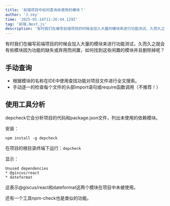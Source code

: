 ```yaml
---
title: '前端项目中如何查询未使用的模块？'
author: 'J.sky'
time: '2025-01-14T11:26:44.129Z'
tag: '前端,Next.js'
description: '有时我们在编写前端项目的时候会加入大量的模块来进行功能测试，久而久之就会有些模块因为功能的缺失或弃用而闲置，如何找到这些闲置的模块并且删除掉呢？'
---
```


有时我们在编写前端项目的时候会加入大量的模块来进行功能测试，久而久之就会有些模块因为功能的缺失或弃用而闲置，如何找到这些闲置的模块并且删除掉呢？

## 手动查询

- 根据模块的名称在IDE中使用查找功能对项目文件进行全文搜索。
- 手动逐一的检查每个文件的头部import语句或require函数调用（不推荐！）

## 使用工具分析

depcheck它会分析项目的代码和package.json文件，列出未使用的依赖模块。

安装：

    npm install -g depcheck

在项目的根目录终端下运行：`depcheck`

显示：

    Unused dependencies
    * @giscus/react
    * dateformat


这表示@giscus/react和dateformat这两个模块在项目中未被使用。

还有一个工具npm-check也是类似的功能。
